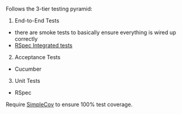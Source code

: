 Follows the 3-tier testing pyramid:

1. End-to-End Tests

- there are smoke tests to basically ensure everything is wired up correctly
- [RSpec Integrated tests](https://robots.thoughtbot.com/rspec-integration-tests-with-capybara)

2. Acceptance Tests

- Cucumber

3. Unit Tests

- RSpec

Require [SimpleCov](https://github.com/colszowka/simplecov) to ensure 100% test coverage.
